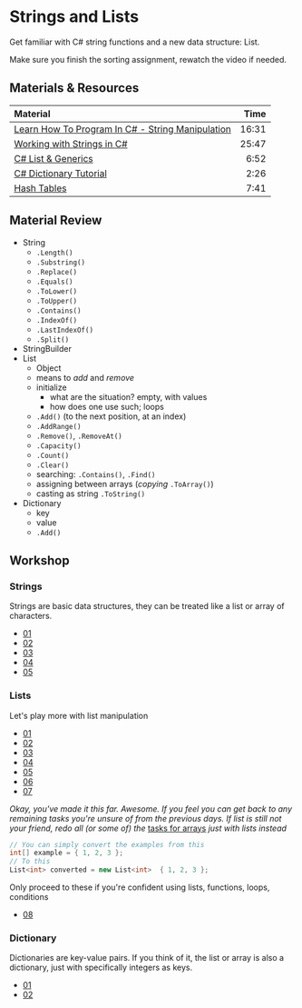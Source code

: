 # Strings and Lists

Get familiar with C# string functions and a new data structure: List.

Make sure you finish the sorting assignment, rewatch the video if needed.

## Materials & Resources
| Material | Time |
|:-------- |-----:|
|[Learn How To Program In C# - String Manipulation](https://www.youtube.com/watch?v=afY8t4Iv-nc)|16:31|
|[Working with Strings in C#](https://www.youtube.com/watch?v=CLsmRBmteas)|25:47|
|[C# List & Generics](https://www.youtube.com/watch?v=Kx8ij3WZpSg)|6:52| 
|[C# Dictionary Tutorial](https://www.youtube.com/watch?v=UG8s4sWDOqI)|2:26
|[Hash Tables](https://www.youtube.com/watch?v=h2d9b_nEzoA)|7:41|


## Material Review
- String
  - `.Length()`
  - `.Substring()`
  - `.Replace()`
  - `.Equals()`
  - `.ToLower()`
  - `.ToUpper()`
  - `.Contains()`
  - `.IndexOf()`
  - `.LastIndexOf()`
  - `.Split()`
- StringBuilder
- List
  - Object
  - means to *add* and *remove*
  - initialize
    - what are the situation? empty, with values
    - how does one use such; loops
  - `.Add()` (to the next position, at an index)
  - `.AddRange()`
  - `.Remove()`, `.RemoveAt()`
  - `.Capacity()`
  - `.Count()`
  - `.Clear()`
  - searching: `.Contains()`, `.Find()`
  - assigning between arrays (*copying* `.ToArray()`)
  - casting as string `.ToString()`
- Dictionary
  - key
  - value
  - `.Add()`

## Workshop

### Strings

Strings are basic data structures, they can be treated like a list or array of characters.

- [01](strings/simplereplace/SimpleReplace.cs)
- [02](strings/urlfixer/UrlFixer.cs)
- [03](strings/takeslonger/TakesLonger.cs)
- [04](strings/todoprint/TodoPrint.cs)
- [05](strings/reverse/Reverse.cs)


### Lists

Let's play more with list manipulation

- [01](lists/solarsystem/SolarSystem.cs)
- [02](lists/matchmaking/Matchmaking.cs)
- [03](lists/appendletter/AppendLetter.cs)
- [04](lists/candyshop/Candyshop.cs)
- [05](lists/elementfinder/ElementFinder.cs)
- [06](lists/isinlist/IsInList.cs)
- [07](lists/quoteswap/QuoteSwap.cs)

*Okay, you've made it this far. Awesome. If you feel you can get back to any remaining tasks you're unsure of from the previous days. If list is still not your friend, redo all (or some of) the* [tasks for arrays](../functions-and-arrays/cs.md#excercises-1) *just with lists instead*
```csharp
// You can simply convert the examples from this
int[] example = { 1, 2, 3 };
// To this
List<int> converted = new List<int>  { 1, 2, 3 }; 
```

Only proceed to these if you're confident using lists, functions, loops, conditions
- [08](lists/calculator/Calculator.cs)

### Dictionary

Dictionaries are key-value pairs. If you think of it, the list or array is also a dictionary, just with specifically integers as keys.

- [01](strings/hewillnever/HeWillNever.cs)
- [02](hashes/student-counter/StudentCounter.cs)
